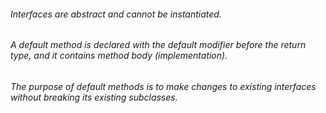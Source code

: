 ###### Interfaces are abstract and cannot be instantiated.
###### A default method is declared with the default modifier before the return type, and it contains method body (implementation).
###### The purpose of default methods is to make changes to existing interfaces without breaking its existing subclasses.
